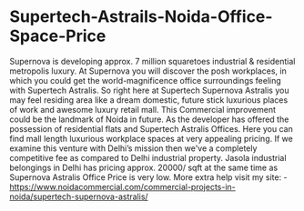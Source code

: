 # Supertech-Astrails-Noida-Office-Space-Price
Supernova is developing approx. 7 million squaretoes industrial &amp; residential metropolis luxury. At Supernova you will discover the posh workplaces, in which you could get the world-magnificence office surroundings feeling with Supertech Astralis. So right here at Supertech Supernova Astralis you may feel residing area like a dream domestic, future stick luxurious places of work and awesome luxury retail mall. This Commercial improvement could be the landmark of Noida in future. As the developer has offered the possession of residential flats and Supertech Astralis Offices. Here you can find mall length luxurious workplace spaces at very appealing pricing. If we examine this venture with Delhi’s mission then we've a completely competitive fee as compared to Delhi industrial property. Jasola industrial belongings in Delhi has pricing approx. 20000/ sqft at the same time as Supernova Astralis Office Price is very low. More extra help visit my site: - https://www.noidacommercial.com/commercial-projects-in-noida/supertech-supernova-astralis/ 
